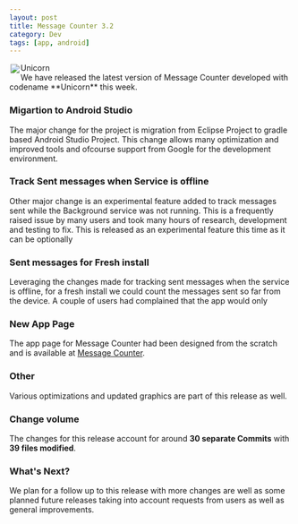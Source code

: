 ```yaml
---
layout: post
title: Message Counter 3.2
category: Dev
tags: [app, android]
---
```

<div class="custom-post-header teal">
  <div class="custom-post-title">
    <img src="https://assets-cdn.github.com/images/icons/emoji/unicode/1f984.png" style="float:left;padding:2px"/>
    <span>Unicorn</span>
  </div>
</div>
We have released the latest version of Message Counter developed with codename **Unicorn**  this week. 

### Migartion to Android Studio
The major change for the project is migration from Eclipse Project to gradle based Android Studio Project. 
This change allows many optimization and improved tools and ofcourse support from Google for the development environment. 

### Track Sent messages when Service is offline
Other major change is an experimental feature added to track messages sent while the Background service was not running. This is a frequently 
raised issue by many users and took many hours of research, development and testing to fix. This is released as an experimental feature 
this time as it can be optionally 

### Sent messages for Fresh install
Leveraging the changes made for tracking sent messages when the service is offline, for a fresh install we could count the messages 
sent so far from the device. A couple of users had complained that the app would only 

### New App Page
The app page for Message Counter had been designed from the scratch and is available at [Message Counter](http://midhunhk.github.io/message-counter/).

### Other
Various optimizations and updated graphics are part of this release as well.

### Change volume
The changes for this release account for around **30 separate Commits** with **39 files modified**.

### What's Next?
We plan for a follow up to this release with more changes are well as some planned future releases taking into account requests from users as well as general improvements.
